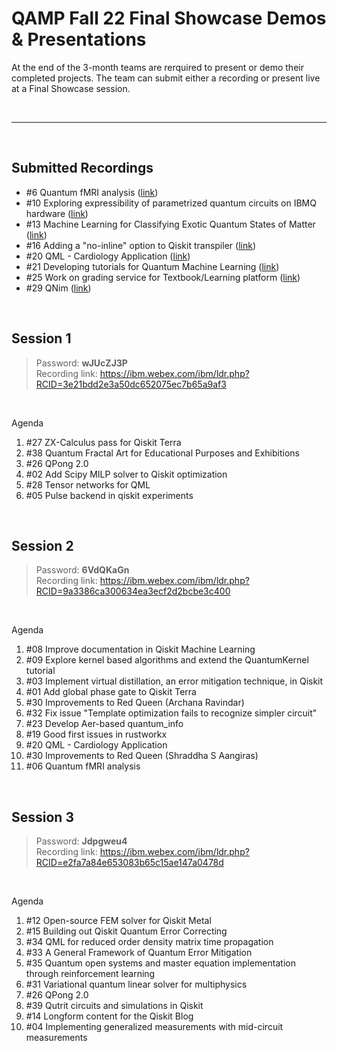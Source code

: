 # QAMP Fall 22 Final Showcase Demos & Presentations
At the end of the 3-month teams are rerquired to present or demo their completed projects.  The team can submit either a recording or present live at a Final Showcase session.

<br/>
<hr>
<br/>

## Submitted Recordings
- #6 Quantum fMRI analysis ([link](xhttps://ibm.box.com/s/z50ugx19ke18bp1vxonbqrn72j9mu70w))
- #10 Exploring expressibility of parametrized quantum circuits on IBMQ hardware ([link](https://ibm.box.com/s/5fbg5ano2b4glmenni25hrbt45s8z66i))
- #13 Machine Learning for Classifying Exotic Quantum States of Matter ([link](https://ibm.ent.box.com/s/e5ieou8d66dluox6hwo7k5yv0nnssc9m))
- #16 Adding a "no-inline" option to Qiskit transpiler ([link](https://ibm.box.com/s/9qsr452u7y07j6do2miudwd6mrklzx3t))
- #20 QML - Cardiology Application ([link](https://ibm.box.com/s/wszma4t3e6zzfub3am3a0cs2c12vy4zv))
- #21 Developing tutorials for Quantum Machine Learning ([link](https://ibm.box.com/s/xmyry13au4pjwtam203s80kqezgovcme))
- #25 Work on grading service for Textbook/Learning platform ([link](https://ibm.box.com/s/qbd8nfy9a40ld2v30qlhgkl74t1o5fwj))
- #29 QNim ([link](https://ibm.box.com/s/i1wsbm2jgrvmh5cg0tjgsnrji2otddg1))

<br/>

## Session 1<br/>
> Password: **wJUcZJ3P**<br/>
> Recording link: https://ibm.webex.com/ibm/ldr.php?RCID=3e21bdd2e3a50dc652075ec7b65a9af3
<br/>

Agenda
1.    #27 ZX-Calculus pass for Qiskit Terra
2.    #38 Quantum Fractal Art for Educational Purposes and Exhibitions
3.    #26 QPong 2.0
4.    #02 Add Scipy MILP solver to Qiskit optimization
5.    #28 Tensor networks for QML
6.    #05 Pulse backend in qiskit experiments
 
<br/>
 
## Session 2<br/>
> Password: **6VdQKaGn**<br/>
> Recording link: https://ibm.webex.com/ibm/ldr.php?RCID=9a3386ca300634ea3ecf2d2bcbe3c400
<br/>

Agenda
1.    #08 Improve documentation in Qiskit Machine Learning
2.    #09 Explore kernel based algorithms and extend the QuantumKernel tutorial
3.    #03 Implement virtual distillation, an error mitigation technique, in Qiskit
4.    #01 Add global phase gate to Qiskit Terra
5.    #30 Improvements to Red Queen (Archana Ravindar)
6.    #32 Fix issue "Template optimization fails to recognize simpler circuit"
7.    #23 Develop Aer-based quantum_info
8.    #19 Good first issues in rustworkx
9.    #20 QML - Cardiology Application
10. #30 Improvements to Red Queen (Shraddha S Aangiras)
11. #06 Quantum fMRI analysis
 
<br/>
 
## Session 3
> Password: **Jdpgweu4**<br/>
> Recording link: https://ibm.webex.com/ibm/ldr.php?RCID=e2fa7a84e653083b65c15ae147a0478d
<br/>

Agenda<br/>
1.    #12 Open-source FEM solver for Qiskit Metal
2.    #15 Building out Qiskit Quantum Error Correcting
3.    #34 QML for reduced order density matrix time propagation
4.    #33 A General Framework of Quantum Error Mitigation
5.    #35 Quantum open systems and master equation implementation through reinforcement learning
6.    #31 Variational quantum linear solver for multiphysics
7.    #26 QPong 2.0
8.    #39 Qutrit circuits and simulations in Qiskit
9.    #14 Longform content for the Qiskit Blog
10. #04 Implementing generalized measurements with mid-circuit measurements

